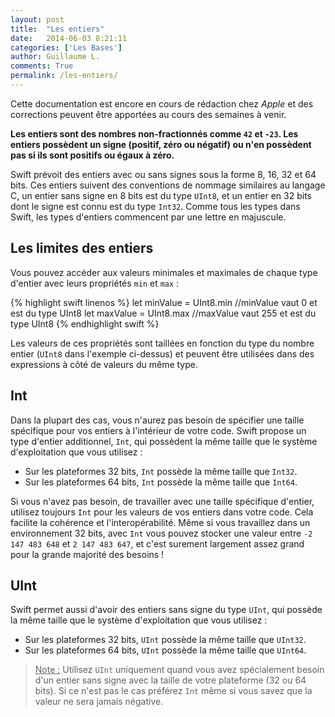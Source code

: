 ```yaml
---
layout: post
title:  "Les entiers"
date:   2014-06-03 8:21:11
categories: ['Les Bases']
author: Guillaume L.
comments: True
permalink: /les-entiers/
---
```


<div class="swift1">
	<p>Cette documentation est encore en cours de rédaction chez <em>Apple</em> et des corrections peuvent être apportées au cours des semaines à venir.</p>
</div>

**Les entiers sont des nombres non-fractionnés comme <code>42</code> et <code>-23</code>. Les entiers possèdent un signe (positif, zéro ou négatif) ou n'en possèdent pas si ils sont positifs ou égaux à zéro.**

Swift prévoit des entiers avec ou sans signes sous la forme 8, 16, 32 et 64 bits. Ces entiers suivent des conventions de nommage similaires au langage C, un entier sans signe en 8 bits est du type <code>UInt8</code>, et un entier en 32 bits dont le signe est connu est du type <code>Int32</code>. Comme tous les types dans Swift, les types d'entiers commencent par une lettre en majuscule.

## Les limites des entiers

Vous pouvez accéder aux valeurs minimales et maximales de chaque type d'entier avec leurs propriétés <code>min</code> et <code>max</code> :

{% highlight swift linenos %}
let minValue = UInt8.min //minValue vaut 0 et est du type UInt8
let maxValue = UInt8.max //maxValue vaut 255 et est du type UInt8
{% endhighlight swift %}

Les valeurs de ces propriétés sont taillées en fonction du type du nombre entier (<code>UInt8</code> dans l'exemple ci-dessus) et peuvent être utilisées dans des expressions à côté de valeurs du même type.

## Int

Dans la plupart des cas, vous n'aurez pas besoin de spécifier une taille spécifique pour vos entiers à l'intérieur de votre code. Swift propose un type d'entier additionnel, <code>Int</code>, qui possèdent la même taille que le système d'exploitation que vous utilisez :

<ul><li>Sur les plateformes 32 bits, <code>Int</code> possède la même taille que <code>Int32</code>.</li>
<li>Sur les plateformes 64 bits, <code>Int</code> possède la même taille que <code>Int64</code>.</li></ul>

Si vous n'avez pas besoin, de travailler avec une taille spécifique d'entier, utilisez toujours <code>Int</code> pour les valeurs de vos entiers dans votre code. Cela facilite la cohérence et l'interopérabilité. Même si vous travaillez dans un environnement 32 bits, avec <code>Int</code> vous pouvez stocker une valeur entre <code>-2 147 483 648</code> et <code>2 147 483 647</code>, et c'est surement largement assez grand pour la grande majorité des besoins !

## UInt

Swift permet aussi d'avoir des entiers sans signe du type <code>UInt</code>, qui possède la même taille que le système d'exploitation que vous utilisez :

<ul><li>Sur les plateformes 32 bits, <code>UInt</code> possède la même taille que <code>UInt32</code>.</li>
<li>Sur les plateformes 64 bits, <code>UInt</code> possède la même taille que <code>UInt64</code>.</li></ul>

><u>Note :</u> Utilisez <code>UInt</code> uniquement quand vous avez spécialement besoin d'un entier sans signe avec la taille de votre plateforme (32 ou 64 bits). Si ce n'est pas le cas préférez <code>Int</code> même si vous savez que la valeur ne sera jamais négative.